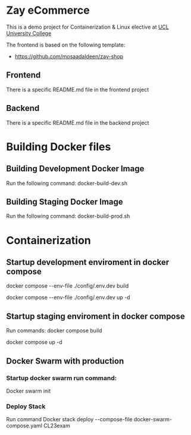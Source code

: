 # Zay eCommerce

This is a demo project for Containerization & Linux elective at [UCL University College](https://ucl.dk)

The frontend is based on the following template:

* https://github.com/mosaadaldeen/zay-shop

## Frontend

There is a specific README.md file in the frontend project

## Backend

There is a specific README.md file in the backend project

# Building Docker files
## Building Development Docker Image
Run the following command:
docker-build-dev.sh

## Building Staging Docker Image
Run the following command:
docker-build-prod.sh

# Containerization

## Startup development enviroment in docker compose
docker compose --env-file ./config/.env.dev build

docker compose --env-file ./config/.env.dev up -d

## Startup staging enviroment in docker compose
Run commands:
docker compose build

docker compose up -d

## Docker Swarm with production
### Startup docker swarm run command:
Docker swarm init

### Deploy Stack 
Run command
Docker stack deploy --compose-file docker-swarm-compose.yaml CL23exam
